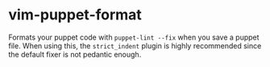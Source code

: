 # vim-puppet-format

Formats your puppet code with `puppet-lint --fix` when you save a puppet file.
When using this, the `strict_indent` plugin is highly recommended since the default fixer is not pedantic enough.
